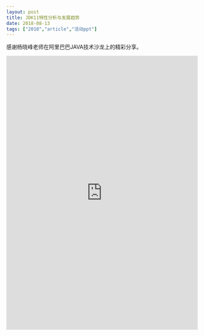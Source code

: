 ```yaml
---
layout: post
title: JDK11特性分析与发展趋势
date: 2018-08-13
tags: ["2018","article","活动ppt"]
---
```


感谢杨晓峰老师在阿里巴巴JAVA技术沙龙上的精彩分享。

<embed src="http://greenteajug.github.io/images/JDK11特性分析与发展趋势.pdf" type="application/pdf" height="720" width="100%" />